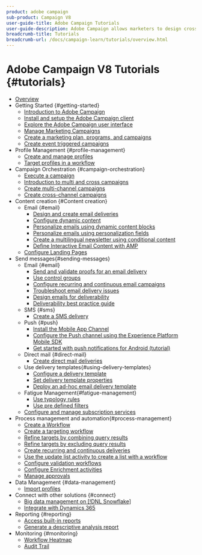 ```yaml
---
product: adobe campaign
sub-product: Campaign V8
user-guide-title: Adobe Campaign Tutorials
user-guide-description: Adobe Campaign allows marketers to design cross customer experiences and provides an environment for visual campaign orchestration, real time interaction management, and cross channel execution.
breadcrumb-title: Tutorials
breadcrumb-url: /docs/campaign-learn/tutorials/overview.html
---
```


# Adobe Campaign V8 Tutorials {#tutorials}

+ [Overview](/help/overview.md)
+ Getting Started {#getting-started}
  + [Introduction to Adobe Campaign](/help/getting-started/introduction-to-adobe-campaign.md)
  + [Install and setup the Adobe Campaign client](/help/getting-started/install-and-setup-the-adobe-campaign-client.md)
  + [Explore the Adobe Campaign user interface](/help/getting-started/explore-the-adobe-campaign-user-interface.md)
  + [Manage Marketing Campaigns](/help/getting-started/manage-marketing-campaigns.md)
  + [Create a marketing plan, programs, and campaigns](/help/getting-started/create-a-marketing-plan-programs-and-campaigns.md)
  + [Create event triggered campaigns](/help/getting-started/create-event-triggered-campaigns.md)
+ Profile Management {#profile-management}
  + [Create and manage profiles](/help/profile-management/create-and-manage-profiles.md)
  + [Target profiles in a workflow](/help/profile-management/target-profiles-in-a-workflow.md)
+ Campaign Orchestration {#campaign-orchestration}
  + [Execute a campaign](/help/orchestrate-campaigns/execute-a-campaign.md)
  + [Introduction to multi and cross campaigns](/help/orchestrate-campaigns/introduction-to-cross-and-multi-channel-campaigns.md)
  + [Create multi-channel campaigns](/help/orchestrate-campaigns/multi-channel-campaigns.md)
  + [Create cross-channel campaigns](/help/orchestrate-campaigns/cross-channel-campaigns.md)
+ Content creation {#Content creation}
  + Email {#email}
    + [Design and create email deliveries](/help/content-creation/design-and-create-email-deliveries.md)
    + [Configure dynamic content](/help/content-creation/configure-dynamic-content.md)
    + [Personalize emails using dynamic content blocks](/help/content-creation/personalize-using-dynamic-content-blocks.md)
    + [Personalize emails using personalization fields](/help/content-creation/personalize-emails-using-personalization-fields.md)
    + [Create a multilingual newsletter using conditional content](/help/content-creation/create-a-multilingual-newsletter-using-conditional-content.md)
    + [Define Interactive Email Content with AMP](/help/content-creation/design-interactive-email-content-with-amp.md)
  + [Configure Landing Pages](/help/content-creation/configure-landingpages.md)
+ Send messages{#sending-messages}
  + Email {#email}
    + [Send and validate proofs for an email delivery ](/help/sending-messages/email/send-and-validate-proofs.md)
    + [Use control groups](/help/sending-messages/email/use-control-groups.md)
    + [Configure recurring and continuous email campaigns](/help/sending-messages/recurring-deliveries.md)
    + [Troubleshoot email delivery issues](/help/sending-messages/email/troubleshooting-email-delivery-issues.md)
    + [Design emails for deliverability](/help/sending-messages/email/design-emails-for-deliverability.md)
    + [Deliverability best practice guide](https://experienceleague.adobe.com/docs/deliverability-learn/deliverability-best-practice-guide/introduction.html)
  + SMS {#sms}
    + [Create a SMS delivery](/help/sending-messages/mobile/create-a-sms-delivery.md)
  + Push {#push}
    + [Install the Mobile App Channel](/help/sending-messages/mobile/installing-the-mobile-app.md)
    + [Configure the Push channel using the Experience Platform Mobile SDK](/help/sending-messages/mobile/configure-push-using-aep-mobile-sdk.md)
    + [Get started with push notifications for Android (tutorial)](https://experienceleague.adobe.com/docs/campaign-learn/getting-started-with-push-notifications-for-android/introduction.html)
  + Direct mail {#direct-mail}
    + [Create direct mail deliveries](/help/sending-messages/direct-mail/create-direct-mail-deliveries.md)
  + Use delivery templates{#using-delivery-templates}
    + [Configure a delivery template](/help/sending-messages/use-delivery-templates/configure-a-delivery-template.md)
    + [Set delivery template properties](/help/sending-messages/use-delivery-templates/set-delivery-template-properties.md)
    + [Deploy an ad-hoc email delivery template](/help/sending-messages/use-delivery-templates/deploy-ad-hoc-email-delivery-template.md)
  + Fatigue Management{#fatigue-management}
    + [Use typology rules](/help/sending-messages/fatigue-management/typology-rules-for-fatigue-management.md)
    + [Use pre defined filters](/help/sending-messages/fatigue-management/fatigue-management-using-filters.md)
  + [Configure and manage subscription services](/help/sending-messages/configure-and-manage-subscription-services.md)
+ Process management and automation{#process-management}
  + [Create a Workflow](/help/automating-with-workflows/creating-a-workflow.md)
  + [Create a targeting workflow](/help/process-management/create-a-targeting-workflow.md)
  + [Refine targets by combining query results](/help/automating-with-workflows/refining-targets-by-combining-query-results.md)
  + [Refine targets by excluding query results](/help/automating-with-workflows/refining-targets-by-excluding-query-results.md)
  + [Create recurring and continuous deliveries](help/process-management/recurring-deliveries.md)
  + [Use the update list activity to create a list with a workflow](/help/automating-with-workflows/using-the-update-list-activity.md)
  + [Configure validation workflows](/help/automating-with-workflows/validation-flow-configuration.md)
  + [Configure Enrichment activities](/help/automating-with-workflows/enrichment-activity.md)
  + [Manage approvals](/help/process-management/manage-approvals.md)
+ Data Management {#data-management}
  + [Import profiles](/help/data-management/import-profiles.md)
+ Connect with other solutions {#connect}
  + [Big data management on [!DNL Snowflake]](/help/connect/big-data-segmentation-on-snowflake.md)
  + [Integrate with Dynamics 365](/help/connect/dynamics365-integration.md)
+ Reporting {#reporting}
  + [Access built-in reports](/help/reporting/access-built-in-reports.md)
  + [Generate a descriptive analysis report](help/reporting/generate-a-descriptive-analysis-report.md)
+ Monitoring {#monitoring}
  + [Workflow Heatmap](/help/monitoring/workflow-heatmap.md)
  + [Audit Trail](/help/monitoring/audit-trail.md)
  